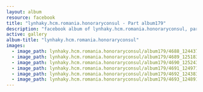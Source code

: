 ```yaml
---
layout: album
resource: facebook
title: "lynhaky.hcm.romania.honoraryconsul - Part album179"
description: "facebook album of lynhaky.hcm.romania.honoraryconsul, part album179."
active: gallery
album-title: "lynhaky.hcm.romania.honoraryconsul"
images:
  - image_path: lynhaky.hcm.romania.honoraryconsul/album179/4688_124437688_3662170203817822_913125335557012341_n.jpg
  - image_path: lynhaky.hcm.romania.honoraryconsul/album179/4689_125183807_3662170163817826_4306759620089093544_n.jpg
  - image_path: lynhaky.hcm.romania.honoraryconsul/album179/4690_125243324_3662170070484502_2516965459405050632_n.jpg
  - image_path: lynhaky.hcm.romania.honoraryconsul/album179/4691_124971240_3662169950484514_6522881306983173496_n.jpg
  - image_path: lynhaky.hcm.romania.honoraryconsul/album179/4692_124383978_3662169893817853_8652802409302565899_n.jpg
  - image_path: lynhaky.hcm.romania.honoraryconsul/album179/4693_124891545_3662169863817856_1705211450303874702_n.jpg
---
```

